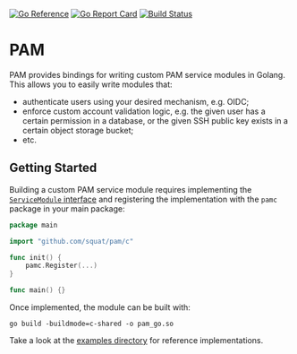 [![Go Reference](https://pkg.go.dev/badge/github.com/squat/pam.svg)](https://pkg.go.dev/github.com/squat/pam)
[![Go Report Card](https://goreportcard.com/badge/github.com/squat/pam)](https://goreportcard.com/report/github.com/squat/pam)
[![Build Status](https://github.com/squat/pam/actions/workflows/ci.yml/badge.svg?branch=main)](https://github.com/squat/pam/actions/workflows/ci.yml)

# PAM

PAM provides bindings for writing custom PAM service modules in Golang.
This allows you to easily write modules that:
* authenticate users using your desired mechanism, e.g. OIDC;
* enforce custom account validation logic, e.g. the given user has a certain permission in a database, or the given SSH public key exists in a certain object storage bucket;
* etc.

## Getting Started

Building a custom PAM service module requires implementing the [`ServiceModule` interface](/service_module.go) and registering the implementation with the `pamc` package in your main package:
```go
package main

import "github.com/squat/pam/c"

func init() {
    pamc.Register(...)
}

func main() {}
```

Once implemented, the module can be built with:
```shell
go build -buildmode=c-shared -o pam_go.so
```

Take a look at the [examples directory](/examples) for reference implementations.
